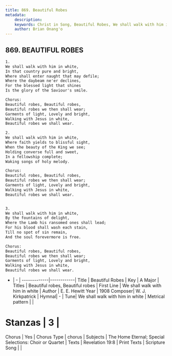 ```yaml
---
title: 869. Beautiful Robes
metadata:
    description: 
    keywords: Christ in Song, Beautiful Robes, We shall walk with him in white, Beautiful robes, Beautiful robes
    author: Brian Onang'o
---
```



## 869. BEAUTIFUL ROBES

```txt
1.
We shall walk with him in white,
In that country pure and bright,
Where shall enter naught that may defile;
Where the daybeam ne'er declines,
For the blessed light that shines 
Is the glory of the Saviour's smile.

Chorus:
Beautiful robes, Beautiful robes,
Beautiful robes we then shall wear;
Garments of light, Lovely and bright,
Walking with Jesus in white,
Beautiful robes we shall wear.

2.
We shall walk with him in white,
Where faith yields to blissful sight,
When the beauty of the King we see;
Holding converse full and sweet,
In a fellowship complete;
Waking songs of holy melody. 

Chorus:
Beautiful robes, Beautiful robes,
Beautiful robes we then shall wear;
Garments of light, Lovely and bright,
Walking with Jesus in white,
Beautiful robes we shall wear.


3.
We shall walk with him in white,
By the fountains of delight,
Where the Lamb his ransomed ones shall lead;
For his blood shall wash each stain,
Till no spot of sin remain,
And the soul forevermore is free. 

Chorus:
Beautiful robes, Beautiful robes,
Beautiful robes we then shall wear;
Garments of light, Lovely and bright,
Walking with Jesus in white,
Beautiful robes we shall wear.

```

- |   -  |
-------------|------------|
Title | Beautiful Robes |
Key | A Major |
Titles | Beautiful robes, Beautiful robes |
First Line | We shall walk with him in white |
Author | E. E. Hewitt
Year | 1908
Composer| W. J. Kirkpatrick |
Hymnal|  - |
Tune| We shall walk with him in white |
Metrical pattern | |
# Stanzas | 3 |
Chorus | Yes |
Chorus Type | chorus |
Subjects | The Home Eternal; Special Selections: Choir or Quartet |
Texts | Revelation 19:8 |
Print Texts | 
Scripture Song |  |
  
